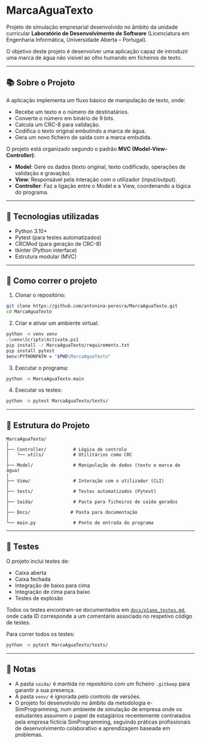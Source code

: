 # MarcaAguaTexto

Projeto de simulação empresarial desenvolvido no âmbito da unidade curricular **Laboratório de Desenvolvimento de Software** (Licenciatura em Engenharia Informática, Universidade Aberta – Portugal).

O objetivo deste projeto é desenvolver uma aplicação capaz de introduzir uma marca de água não visível ao olho humando em ficheiros de texto.

---

## 📚 Sobre o Projeto

A aplicação implementa um fluxo básico de manipulação de texto, onde:

- Recebe um texto e o número de destinatários.
- Converte o número em binário de 9 bits.
- Calcula um CRC-8 para validação.
- Codifica o texto original embutindo a marca de água.
- Gera um novo ficheiro de saída com a marca embutida.

O projeto está organizado segundo o padrão **MVC (Model-View-Controller)**:

- **Model**: Gere os dados (texto original, texto codificado, operações de validação e gravação).
- **View**: Responsável pela interação com o utilizador (input/output).
- **Controller**: Faz a ligação entre o Model e a View, coordenando a lógica do programa.

---

## 💪 Tecnologias utilizadas

- Python 3.10+
- Pytest (para testes automatizados)
- CRCMod (para geração de CRC-8)
- tkinter (Python interface)
- Estrutura modular (MVC)

---

## 🚀 Como correr o projeto

1. Clonar o repositório:

```bash
git clone https://github.com/antonina-pereira/MarcaAguaTexto.git
cd MarcaAguaTexto
```

2. Criar e ativar um ambiente virtual:

```bash
python -m venv venv
.\venv\Scripts\Activate.ps1
pip install -r MarcaAguaTexto/requirements.txt
pip install pytest
$env:PYTHONPATH = "$PWD\MarcaAguaTexto"
```

3. Executar o programa:

```bash
python -m MarcaAguaTexto.main
```

4. Executar os testes:

```bash
python -m pytest MarcaAguaTexto/tests/
```

---

## 📂 Estrutura do Projeto

```
MarcaAguaTexto/
│
├── Controller/          # Lógica de controlo
│   └── utils/           # Utilitários como CRC
│
├── Model/               # Manipulação de dados (texto e marca de água)
│
├── View/                # Interação com o utilizador (CLI)
│
├── tests/               # Testes automatizados (Pytest)
│
├── Saida/               # Pasta para ficheiros de saída gerados
│
├── Docs/               # Pasta para documentação
│
└── main.py              # Ponto de entrada do programa
```

---

## 🔪 Testes

O projeto inclui testes de:

- Caixa aberta
- Caixa fechada
- Integração de baixo para cima
- Integração de cima para baixo
- Testes de explosão

Todos os testes encontram-se documentados em [`docs/plano_testes.md`](docs/plano_testes.md), onde cada ID corresponde a um comentário associado no respetivo código de testes.

Para correr todos os testes:

```bash
python -m pytest MarcaAguaTexto/tests/
```

---

## 📜 Notas

- A pasta `saida/` é mantida no repositório com um ficheiro `.gitkeep` para garantir a sua presença.
- A pasta `venv/` é ignorada pelo controlo de versões.
- O projeto foi desenvolvido no âmbito da metodologia e-SimProgramming, num ambiente de simulação de empresa onde os estudantes assumem o papel de estagiários recentemente contratados pela empresa fictícia SimProgramming, seguindo práticas profissionais de desenvolvimento colaborativo e aprendizagem baseada em problemas.
